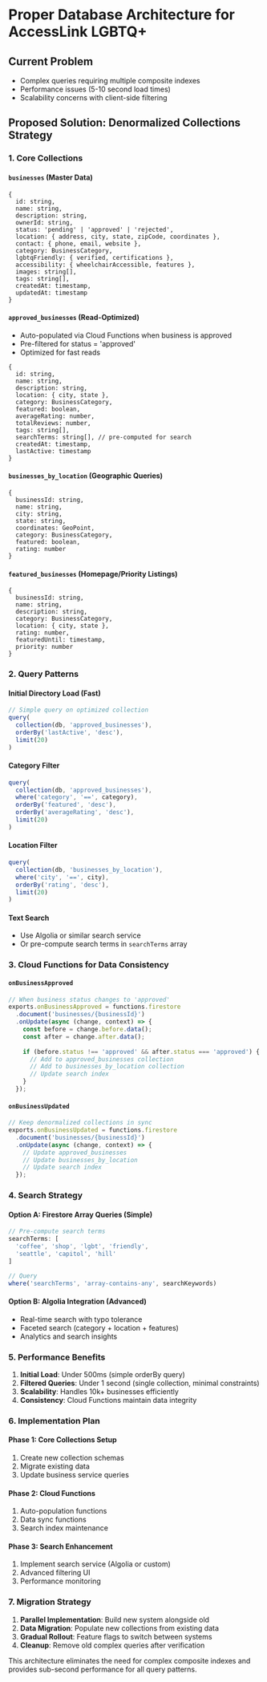 # Proper Database Architecture for AccessLink LGBTQ+

## Current Problem
- Complex queries requiring multiple composite indexes
- Performance issues (5-10 second load times)
- Scalability concerns with client-side filtering

## Proposed Solution: Denormalized Collections Strategy

### 1. Core Collections

#### `businesses` (Master Data)
```
{
  id: string,
  name: string,
  description: string,
  ownerId: string,
  status: 'pending' | 'approved' | 'rejected',
  location: { address, city, state, zipCode, coordinates },
  contact: { phone, email, website },
  category: BusinessCategory,
  lgbtqFriendly: { verified, certifications },
  accessibility: { wheelchairAccessible, features },
  images: string[],
  tags: string[],
  createdAt: timestamp,
  updatedAt: timestamp
}
```

#### `approved_businesses` (Read-Optimized)
- Auto-populated via Cloud Functions when business is approved
- Pre-filtered for status = 'approved'
- Optimized for fast reads
```
{
  id: string,
  name: string,
  description: string,
  location: { city, state },
  category: BusinessCategory,
  featured: boolean,
  averageRating: number,
  totalReviews: number,
  tags: string[],
  searchTerms: string[], // pre-computed for search
  createdAt: timestamp,
  lastActive: timestamp
}
```

#### `businesses_by_location` (Geographic Queries)
```
{
  businessId: string,
  name: string,
  city: string,
  state: string,
  coordinates: GeoPoint,
  category: BusinessCategory,
  featured: boolean,
  rating: number
}
```

#### `featured_businesses` (Homepage/Priority Listings)
```
{
  businessId: string,
  name: string,
  description: string,
  category: BusinessCategory,
  location: { city, state },
  rating: number,
  featuredUntil: timestamp,
  priority: number
}
```

### 2. Query Patterns

#### Initial Directory Load (Fast)
```typescript
// Simple query on optimized collection
query(
  collection(db, 'approved_businesses'),
  orderBy('lastActive', 'desc'),
  limit(20)
)
```

#### Category Filter
```typescript
query(
  collection(db, 'approved_businesses'),
  where('category', '==', category),
  orderBy('featured', 'desc'),
  orderBy('averageRating', 'desc'),
  limit(20)
)
```

#### Location Filter
```typescript
query(
  collection(db, 'businesses_by_location'),
  where('city', '==', city),
  orderBy('rating', 'desc'),
  limit(20)
)
```

#### Text Search
- Use Algolia or similar search service
- Or pre-compute search terms in `searchTerms` array

### 3. Cloud Functions for Data Consistency

#### `onBusinessApproved`
```typescript
// When business status changes to 'approved'
exports.onBusinessApproved = functions.firestore
  .document('businesses/{businessId}')
  .onUpdate(async (change, context) => {
    const before = change.before.data();
    const after = change.after.data();
    
    if (before.status !== 'approved' && after.status === 'approved') {
      // Add to approved_businesses collection
      // Add to businesses_by_location collection
      // Update search index
    }
  });
```

#### `onBusinessUpdated`
```typescript
// Keep denormalized collections in sync
exports.onBusinessUpdated = functions.firestore
  .document('businesses/{businessId}')
  .onUpdate(async (change, context) => {
    // Update approved_businesses
    // Update businesses_by_location
    // Update search index
  });
```

### 4. Search Strategy

#### Option A: Firestore Array Queries (Simple)
```typescript
// Pre-compute search terms
searchTerms: [
  'coffee', 'shop', 'lgbt', 'friendly', 
  'seattle', 'capitol', 'hill'
]

// Query
where('searchTerms', 'array-contains-any', searchKeywords)
```

#### Option B: Algolia Integration (Advanced)
- Real-time search with typo tolerance
- Faceted search (category + location + features)
- Analytics and search insights

### 5. Performance Benefits

1. **Initial Load**: Under 500ms (simple orderBy query)
2. **Filtered Queries**: Under 1 second (single collection, minimal constraints)
3. **Scalability**: Handles 10k+ businesses efficiently
4. **Consistency**: Cloud Functions maintain data integrity

### 6. Implementation Plan

#### Phase 1: Core Collections Setup
1. Create new collection schemas
2. Migrate existing data
3. Update business service queries

#### Phase 2: Cloud Functions
1. Auto-population functions
2. Data sync functions
3. Search index maintenance

#### Phase 3: Search Enhancement
1. Implement search service (Algolia or custom)
2. Advanced filtering UI
3. Performance monitoring

### 7. Migration Strategy

1. **Parallel Implementation**: Build new system alongside old
2. **Data Migration**: Populate new collections from existing data
3. **Gradual Rollout**: Feature flags to switch between systems
4. **Cleanup**: Remove old complex queries after verification

This architecture eliminates the need for complex composite indexes and provides sub-second performance for all query patterns.
